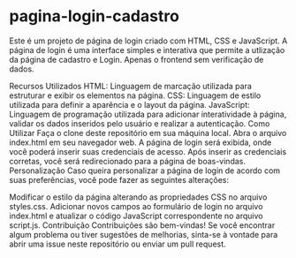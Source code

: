 # pagina-login-cadastro

Este é um projeto de página de login criado com HTML, CSS e JavaScript. A página de login é uma interface simples e interativa que permite a utlização da página de cadastro e Login. Apenas o frontend sem verificação de dados.

Recursos Utilizados
HTML: Linguagem de marcação utilizada para estruturar e exibir os elementos na página.
CSS: Linguagem de estilo utilizada para definir a aparência e o layout da página.
JavaScript: Linguagem de programação utilizada para adicionar interatividade à página, validar os dados inseridos pelo usuário e realizar a autenticação.
Como Utilizar
Faça o clone deste repositório em sua máquina local.
Abra o arquivo index.html em seu navegador web.
A página de login será exibida, onde você poderá inserir suas credenciais de acesso.
Após inserir as credenciais corretas, você será redirecionado para a página de boas-vindas.
Personalização
Caso queira personalizar a página de login de acordo com suas preferências, você pode fazer as seguintes alterações:

Modificar o estilo da página alterando as propriedades CSS no arquivo styles.css.
Adicionar novos campos ao formulário de login no arquivo index.html e atualizar o código JavaScript correspondente no arquivo script.js.
Contribuição
Contribuições são bem-vindas! Se você encontrar algum problema ou tiver sugestões de melhorias, sinta-se à vontade para abrir uma issue neste repositório ou enviar um pull request.

